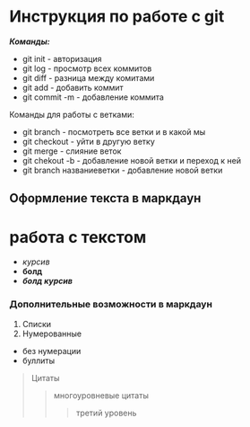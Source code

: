 # Инструкция по работе с git 

***Команды:*** 
- git init - авторизация 
- git log - просмотр всех коммитов 
- git diff - разница между комитами 
- git add - добавить коммит 
- git commit -m - добавление коммита 

Команды для работы с ветками: 
- git branch - посмотреть все ветки и в какой мы 
- git checkout - уйти в другую ветку 
- git merge - слияние веток 
- git chekout -b - добавление новой ветки и переход к ней 
- git branch названиеветки - добавление новой ветки 

## Оформление текста в маркдаун 
# работа с текстом
- *курсив*
- **болд**
- ***болд курсив***

### Дополнительные возможности в маркдаун 
1. Списки 
2. Нумерованные 
- без нумерации 
- буллиты 
> Цитаты 
>> многоуровневые цитаты 
>>> третий уровень 
